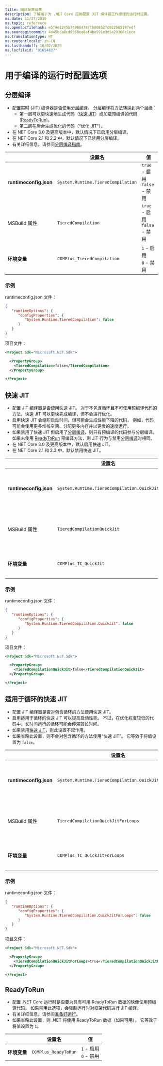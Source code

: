 ```yaml
---
title: 编译配置设置
description: 了解用于为 .NET Core 应用配置 JIT 编译器工作原理的运行时设置。
ms.date: 11/27/2019
ms.topic: reference
ms.openlocfilehash: e5f9e1245b749864787fb808527d022665197edf
ms.sourcegitcommit: 4d45bda8cd9558ea8af4be591e3d5a29360c1ece
ms.translationtype: HT
ms.contentlocale: zh-CN
ms.lasthandoff: 10/02/2020
ms.locfileid: "91654837"
---
```

# <a name="run-time-configuration-options-for-compilation"></a>用于编译的运行时配置选项

## <a name="tiered-compilation"></a>分层编译

- 配置实时 (JIT) 编译器是否使用[分层编译](../whats-new/dotnet-core-3-0.md#tiered-compilation)。 分层编译将方法转换到两个层级：
  - 第一层可以更快速地生成代码（[快速 JIT](#quick-jit)）或加载预编译的代码 ([ReadyToRun](#readytorun))。
  - 第二层在后台生成优化的代码（“优化 JIT”）。
- 在 NET Core 3.0 及更高版本中，默认情况下已启用分层编译。
- 在 NET Core 2.1 和 2.2 中，默认情况下已禁用分层编译。
- 有关详细信息，请参阅[分层编译指南](https://github.com/dotnet/runtime/blob/master/docs/design/features/tiered-compilation.md)。

| | 设置名 | 值 |
| - | - | - |
| **runtimeconfig.json** | `System.Runtime.TieredCompilation` | `true` - 启用<br/>`false` - 禁用 |
| MSBuild 属性 | `TieredCompilation` | `true` - 启用<br/>`false` - 禁用 |
| **环境变量** | `COMPlus_TieredCompilation` | `1` - 启用<br/>`0` - 禁用 |

### <a name="examples"></a>示例

runtimeconfig.json 文件：

```json
{
   "runtimeOptions": {
      "configProperties": {
         "System.Runtime.TieredCompilation": false
      }
   }
}
```

项目文件：

```xml
<Project Sdk="Microsoft.NET.Sdk">

  <PropertyGroup>
    <TieredCompilation>false</TieredCompilation>
  </PropertyGroup>

</Project>
```

## <a name="quick-jit"></a>快速 JIT

- 配置 JIT 编译器是否使用快速 JIT。 对于不包含循环且不可使用预编译代码的方法，快速 JIT 可以更快完成编译，但不会进行优化。
- 启用快速 JIT 会缩短启动时间，但可能会生成性能下降的代码。 例如，代码可能会使用更多堆栈空间、分配更多内存并以更慢的速度运行。
- 如果禁用了快速 JIT 但启用了[分层编译](#tiered-compilation)，则只有预编译的代码参与分层编译。 如果未使用 [ReadyToRun](#readytorun) 预编译方法，则 JIT 行为与禁用[分层编译](#tiered-compilation)时相同。
- 在 NET Core 3.0 及更高版本中，默认启用快速 JIT。
- 在 NET Core 2.1 和 2.2 中，默认禁用快速 JIT。

| | 设置名 | 值 |
| - | - | - |
| **runtimeconfig.json** | `System.Runtime.TieredCompilation.QuickJit` | `true` - 启用<br/>`false` - 禁用 |
| MSBuild 属性 | `TieredCompilationQuickJit` | `true` - 启用<br/>`false` - 禁用 |
| **环境变量** | `COMPlus_TC_QuickJit` | `1` - 启用<br/>`0` - 禁用 |

### <a name="examples"></a>示例

runtimeconfig.json 文件：

```json
{
   "runtimeOptions": {
      "configProperties": {
         "System.Runtime.TieredCompilation.QuickJit": false
      }
   }
}
```

项目文件：

```xml
<Project Sdk="Microsoft.NET.Sdk">

  <PropertyGroup>
    <TieredCompilationQuickJit>false</TieredCompilationQuickJit>
  </PropertyGroup>

</Project>
```

## <a name="quick-jit-for-loops"></a>适用于循环的快速 JIT

- 配置 JIT 编译器是否对包含循环的方法使用快速 JIT。
- 启用适用于循环的快速 JIT 可以提高启动性能。 不过，在优化程度较低的代码中，长时间运行的循环可能会停滞较长时间。
- 如果禁用[快速 JIT](#quick-jit)，则此设置不起作用。
- 如果省略此设置，则不会对包含循环的方法使用“快速 JIT”。 它等效于将值设置为 `false`。

| | 设置名 | 值 |
| - | - | - |
| **runtimeconfig.json** | `System.Runtime.TieredCompilation.QuickJitForLoops` | `false` - 禁用<br/>`true` - 启用 |
| MSBuild 属性 | `TieredCompilationQuickJitForLoops` | `false` - 禁用<br/>`true` - 启用 |
| **环境变量** | `COMPlus_TC_QuickJitForLoops` | `0` - 禁用<br/>`1` - 启用 |

### <a name="examples"></a>示例

runtimeconfig.json 文件：

```json
{
   "runtimeOptions": {
      "configProperties": {
         "System.Runtime.TieredCompilation.QuickJitForLoops": false
      }
   }
}
```

项目文件：

```xml
<Project Sdk="Microsoft.NET.Sdk">

  <PropertyGroup>
    <TieredCompilationQuickJitForLoops>true</TieredCompilationQuickJitForLoops>
  </PropertyGroup>

</Project>
```

## <a name="readytorun"></a>ReadyToRun

- 配置 .NET Core 运行时是否要为具有可用 ReadyToRun 数据的映像使用预编译代码。 如果禁用此选项，会强制运行时对框架代码进行 JIT 编译。
- 有关详细信息，请参阅[准备好运行](../deploying/ready-to-run.md)。
- 如果省略此设置，则 .NET 将使用 ReadyToRun 数据（如果可用）。 它等效于将值设置为 `1`。

| | 设置名 | 值 |
| - | - | - |
| **环境变量** | `COMPlus_ReadyToRun` | `1` - 启用<br/>`0` - 禁用 |
